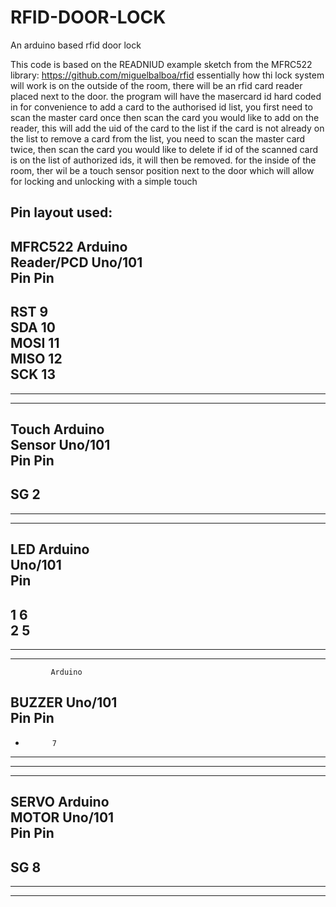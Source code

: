# RFID-DOOR-LOCK
An arduino based rfid door lock

This code is based on the READNIUD example sketch from the MFRC522 library: https://github.com/miguelbalboa/rfid
essentially how thi lock system will work is on the outside of the room, there will be an rfid card reader placed next to the door.
the program will have the masercard id hard coded in for convenience
to add a card to the authorised id list, you first need to scan the master card once
then scan the card you would like to add on the reader, this will add the uid of the card to the list if the card is not already on the list
to remove a card from the list, you need to scan the master card twice, then scan the card you would like to delete
if id of the scanned card is on the list of authorized ids, it will then be removed.
for the inside of the room, ther wil be a touch sensor position next to the door which will allow for locking and unlocking 
with a simple touch

Pin layout used:
-------------------------------------
MFRC522      Arduino       
Reader/PCD   Uno/101       
Pin          Pin          
-------------------------------------
RST          9             
SDA          10            
MOSI         11   
MISO         12    
SCK          13    
-------------------------------------
-------------------------------------
-------------------------------------
Touch       Arduino       
Sensor      Uno/101       
Pin         Pin          
-------------------------------------
SG          2           
-------------------------------------
-------------------------------------
-------------------------------------
 LED      Arduino       
          Uno/101       
          Pin          
-------------------------------------
1        6             
2        5
-------------------------------------
-------------------------------------
-------------------------------------
             Arduino       
 BUZZER      Uno/101       
 Pin         Pin          
-------------------------------------
+           7           
-------------------------------------
-------------------------------------
-------------------------------------
SERVO       Arduino       
MOTOR      Uno/101       
Pin         Pin          
-------------------------------------
SG          8           
-------------------------------------
-------------------------------------
-------------------------------------
